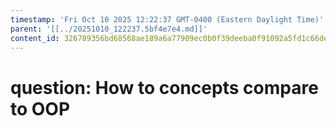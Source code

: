 ```yaml
---
timestamp: 'Fri Oct 10 2025 12:22:37 GMT-0400 (Eastern Daylight Time)'
parent: '[[../20251010_122237.5bf4e7e4.md]]'
content_id: 326789356bd68568ae189a6a77909ec0b0f39deeba0f91092a5fd1c66de46bd3
---
```


# question: How to concepts compare to OOP
